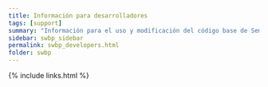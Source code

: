 ```yaml
---
title: Información para desarrolladores
tags: [support]
summary: "Información para el uso y modificación del código base de SemanticWebBuilder Process"
sidebar: swbp_sidebar
permalink: swbp_developers.html
folder: swbp
---
```


{% include links.html %}
